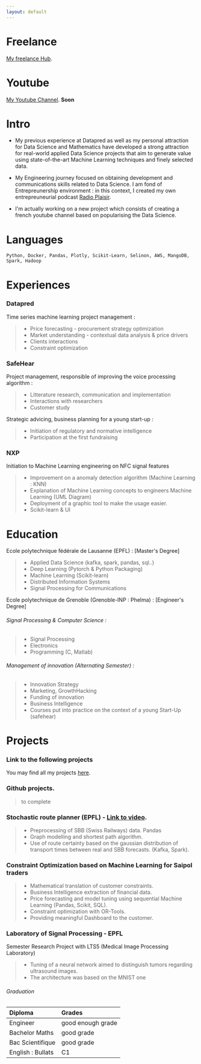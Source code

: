 ```yaml
---
layout: default
---
```


# Freelance

[My freelance Hub](./freelance.html).

# Youtube

[My Youtube Channel](https://www.youtube.com/channel/UCLUgCto6HzK2Dcrc9Trx17g).
**Soon**

# Intro

- My previous experience at Datapred as well as my personal attraction for Data Science and Mathematics have developed a strong attraction for real-world applied Data Science projects that aim to generate value using state-of-the-art Machine Learning techniques and finely selected data.

- My Engineering journey focused on obtaining development and communications skills related to Data Science. I am fond of Entrepreunership environment : in this context, I created my own entrepreuneurial podcast [Radio Plaisir](https://www.youtube.com/channel/UCMYQsRyZQ1tSosW9qF9N4zg).

- I'm actually working on a new project which consists of creating a french youtube channel based on popularising the Data Science.

# Languages

```
Python, Docker, Pandas, Plotly, Scikit-Learn, Selinon, AWS, MangoDB, Spark, Hadoop
```

# Experiences

### Datapred

Time series machine learning project management :
> * Price forecasting - procurement strategy optimization
> * Market understanding - contextual data analysis & price drivers
> * Clients interactions
> * Constraint optimization

### SafeHear

Project management, responsible of improving the voice processing algorithm :
> * Litterature research, communication and implementation
> * Interactions with researchers
> * Customer study

Strategic advicing, business planning for a young start-up :
> * Initiation of regulatory and normative intelligence
> * Participation at the first fundraising

### NXP

Initiation to Machine Learning engineering on NFC signal features

> * Improvement on a anomaly detection algorithm (Machine Learning : KNN)
> * Explanation of Machine Learning concepts to engineers Machine Learning (UML Diagram)
> * Deployment of a graphic tool to make the usage easier.
> * Scikit-learn & UI

# Education

Ecole polytechnique fédérale de Lausanne (EPFL) : [Master's Degree]

> * Applied Data Science (kafka, spark, pandas, sql..)
> * Deep Learning (Pytorch & Python Packaging)
> * Machine Learning (Scikit-learn)
> * Distributed Information Systems
> * Signal Processing for Communications

Ecole polytechnique de Grenoble (Grenoble-INP : Phelma) : [Engineer's Degree]

######  Signal Processing & Computer Science :
> * Signal Processing
> * Electronics
> * Programming (C, Matlab)

###### Management of innovation (Alternating Semester) :
> * Innovation Strategy
> * Marketing, GrowthHacking
> * Funding of innovation
> * Business Intelligence
> * Courses put into practice on the context of a young Start-Up (safehear)

# Projects

### Link to the following projects

You may find all my projects [here](https://github.com/matthieusaussaye/Clustering-Movielens/commits?author=matthieusaussaye).

### Github projects.

> to complete

### Stochastic route planner (EPFL) - [Link to video](https://www.youtube.com/watch?v=Yy0noW0KA8k&feature=youtu.be).


> - Preprocessing of SBB (Swiss Railways) data. Pandas
> - Graph modelling and shortest path algorithm.
> - Use of route certainty based on the gaussian distribution of transport times between real and SBB forecasts. (Kafka, Spark).

### Constraint Optimization based on Machine Learning for Saipol traders

> - Mathematical translation of customer constraints.
> - Business Intelligence extraction of financial data.
> - Price forecasting and model tuning using sequential Machine Learning (Pandas, Scikit, SQL).
> - Constraint optimization with OR-Tools.
> - Providing meaningful Dashboard to the customer.

### Laboratory of Signal Processing - EPFL

Semester Research Project with LTS5 (Medical Image Processing Laboratory)
> * Tuning of a neural network aimed to distinguish tumors regarding ultrasound images.
> * The architecture was based on the MNIST one

###### Graduation

| Diploma          | Grades           |
|:-----------------|:-----------------|
| Engineer         | good enough grade|
| Bachelor Maths   | good grade       |
| Bac Scientifique | good grade       | 
| English : Bullats| C1               | 
